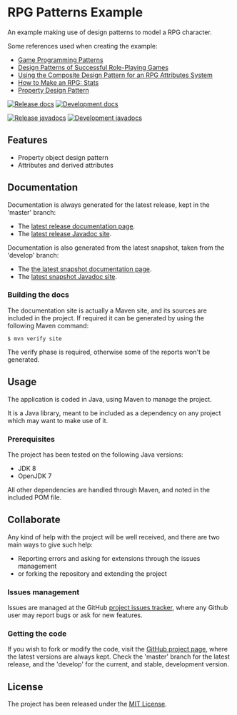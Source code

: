 # RPG Patterns Example

An example making use of design patterns to model a RPG character.

Some references used when creating the example:

* [Game Programming Patterns](http://gameprogrammingpatterns.com)
* [Design Patterns of Successful
Role-Playing Games](http://legendaryquest.netfirms.com/books/RPG_Design_Patterns_9_13_09.pdf)
* [Using the Composite Design Pattern for an RPG Attributes System](https://gamedevelopment.tutsplus.com/tutorials/using-the-composite-design-pattern-for-an-rpg-attributes-system--gamedev-243)
* [How to Make an RPG: Stats](http://howtomakeanrpg.com/a/how-to-make-an-rpg-stats.html)
* [Property Design Pattern](https://github.com/iluwatar/java-design-patterns/tree/master/property)

[![Release docs](https://img.shields.io/badge/docs-release-blue.svg)][site-release]
[![Development docs](https://img.shields.io/badge/docs-develop-blue.svg)][site-develop]

[![Release javadocs](https://img.shields.io/badge/javadocs-release-blue.svg)][javadoc-release]
[![Development javadocs](https://img.shields.io/badge/javadocs-develop-blue.svg)][javadoc-develop]

## Features

- Property object design pattern
- Attributes and derived attributes

## Documentation

Documentation is always generated for the latest release, kept in the 'master' branch:

- The [latest release documentation page][site-release].
- The [latest release Javadoc site][javadoc-release].

Documentation is also generated from the latest snapshot, taken from the 'develop' branch:

- The [the latest snapshot documentation page][site-develop].
- The [latest snapshot Javadoc site][javadoc-develop].

### Building the docs

The documentation site is actually a Maven site, and its sources are included in the project. If required it can be generated by using the following Maven command:

```
$ mvn verify site
```

The verify phase is required, otherwise some of the reports won't be generated.

## Usage

The application is coded in Java, using Maven to manage the project.

It is a Java library, meant to be included as a dependency on any project which may want to make use of it.

### Prerequisites

The project has been tested on the following Java versions:
* JDK 8
* OpenJDK 7

All other dependencies are handled through Maven, and noted in the included POM file.

## Collaborate

Any kind of help with the project will be well received, and there are two main ways to give such help:

- Reporting errors and asking for extensions through the issues management
- or forking the repository and extending the project

### Issues management

Issues are managed at the GitHub [project issues tracker][issues], where any Github user may report bugs or ask for new features.

### Getting the code

If you wish to fork or modify the code, visit the [GitHub project page][scm], where the latest versions are always kept. Check the 'master' branch for the latest release, and the 'develop' for the current, and stable, development version.

## License

The project has been released under the [MIT License][license].

[issues]: https://github.com/bernardo-mg/rpg-patterns-example/issues
[javadoc-develop]: https://docs.bernardomg.com/development/maven/rpg-patterns-example/apidocs
[javadoc-release]: https://docs.bernardomg.com/maven/rpg-patterns-example/apidocs
[license]: http://www.opensource.org/licenses/mit-license.php
[scm]: https://github.com/bernardo-mg/rpg-patterns-example
[site-develop]: https://docs.bernardomg.com/development/maven/rpg-patterns-example
[site-release]: https://docs.bernardomg.com/maven/rpg-patterns-example
